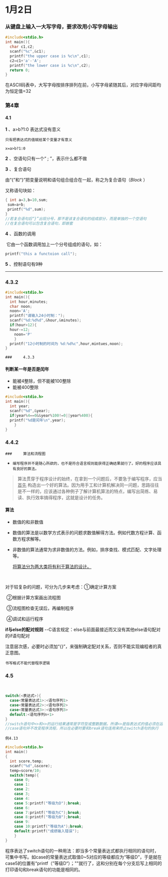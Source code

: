 # 1月2日

### 从键盘上输入一大写字母，要求改用小写字母输出

```c
#include<stdio.h>
int main(){
  char c1,c2;
  scanf("%c",&c1);
  printf("the upper case is %c\n",c1);
  c2=c1+'a'-'A';
  printf("the lower case is %c\n",c2);
  return 0;
}
```

在ASCII码表中，大写字母按排序排列在前，小写字母紧随其后，对应字母间距均为恒定值=32

### 第4章

####       4.1

**1** 、a>b?1:0  表达式没有意义

   	只有把表达式的值赋给某个变量才有意义

 	x=a>b?1:0

**2** 、空语句只有一个“ ; ”，表示什么都不做

**3** 、复合语句

​      	由“{”和“}”把变量说明和语句组合组合在一起，称之为复合语句（*Block* ）

又称语句块如：

```c
{ int a=3,b=10,sum;
 sum=a+b;
 printf("%d",sum);
}
//若复合语句后“}”出现分号，那不是该复合语句的组成部分，而是单独的一个空语句
//在复合语句可以包含复合语句，即嵌套
```



**4** 、函数的调用

​      	它由一个函数调用加上一个分号组成的语句，如：

```c
printf("this a functoion call");
```

**5** 、控制语句有9种

---



 

### 	4.3.2

```c
#include<stdio.h>
int main(){
  int hour,minutes;
  char noon;
  noon='A';
  printf("请输入24小时制：");
  scanf("%d:%d%d",&hour,&minutes);
  if(hour>12){
  hour-=12;
    noon='P'
	}
  printf("12小时制的时间为 %d:%d%c",hour,mintues,noon);
}
```



	### 	4.3.3

#### 判断某一年是否是闰年

- 能被4整除，但不能被100整除
- 能被400整除

```c
#include<stdio.h>
int main(){
  int year;
  scanf("%d",&year);
  if(year%4==0&&year%100!=0||year%400){
  printf("%d是闰年\n",year);
	}
}
```



### 4.4.2

	### 	算法和流程图

- `编写程序并不是随心所欲的，也不是符合语言规则能获得正确结果就行了。好的程序应该具有良好的算法。`

> 算法贯穿于程序设计的始终，在拿到一个问题后，不要急于编写程序，应当<u>首先</u> 构造出一个好的算法。因为用手工和计算机解决同一问题，思路往往是不一样的，应该通过各种例子了解计算机算法的特点，编写出简练、易读、执行效率搞得程序，这就是设计的任务。

#### 	算法

- 数值的和非数值

- 数值的算法是以数学方式表示的问题求数值解得方法。例如代数方程计算、函数方程求解等。

- 非数值的算法通常为求非数值的方法。例如，排序查找、模式匹配、文字处理等。

  <u>将算法分为两大类将有利于算法的设计。</u>

  ​

对于较复杂的问题，可分为几步来考虑：①确定计算方案

​								     ②根据计算方案画出流程图

​								     ③流程图检查无误后，再编制程序

​								     ④调试和运行程序

**if与else的配对规则** --C语言规定：else与前面最接近而又没有其他else语句配对的if语句配对

注意层次感，必要时必须加“{}”，来强制确定配对关系，否则不能实现编程者的真正意图。

`书写格式不能代替程序逻辑 `



### 4.5

​	

```c
switch(<表达式>){
  case<常量表达式1>:<语句序列1>
  case<常量表达式2>:<语句序列2>
  case<常量表达式3>:<语句序列3>
  default:<语句序列n+1>
} 
//switch语句中<>和<>的运行结果通常是字符型或整数数据。所谓<>是指表达式的值必须在运行前就是确定的不能改变
//case语句并不改变程序流程，所以在必要时要和break语句连用来终止switch语句的执行
```



`例4.13`

```c
#include<stdio.h>
int main()
{
  int score,temp;
  scanf("%d",&score);
  temp=score/10;
  switch(temp){
  	case 0;
  	case 1:
  	case 2:
  	case 3;
  	case 4:
  	case 5:printf("等级为D");break;
  	case 6:
  	case 7:printf("等级为C");break;
  	case 8:printf("等级为B");break;
  	case 9:
  	case 10:printf("等级为A");break;
  	default:printf("成绩输入错误");
	}
}
```

​	程序表达了switch语句的一种用法：即当多个常量表达式都执行相同的语句时，可集中书写。如case的常量表达式取值0~5对应的等级都应为“等级D”，于是就在case5的位置有“printf（”等级D“）；""就行了，这和分别在每个分支后写上相同的打印语句和break语句的功能是相同的。



